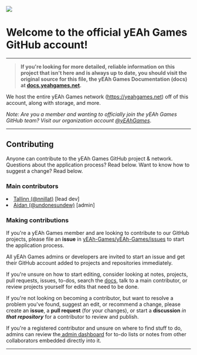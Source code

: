 <img src="https://i.imgur.com/oPWJO1Q.png">

# Welcome to the official yEAh Games GitHub account!

****
 <font color="white"><b>
 > If you're looking for more detailed, reliable information on this project that isn't here and is always up to date, you should visit the original source for this file, the yEAh Games Documentation (docs) at [docs.yeahgames.net](https://docs.yeahgames.net).</b>
</font>



We host the entire yEAh Games network (https://yeahgames.net) off of this account, along with storage, and more.

*Note: Are you a member and wanting to officially join the yEAh Games GitHub team? Visit our organization account <a href="//github.com/yeahgames">@yEAhGames</a>*.

***

<h2>Contributing</h2>

Anyone can contribute to the yEAh Games GitHub project & network. Questions about the application process? Read below. Want to know how to suggest a change? Read below.

<h3>Main contributors</h3>

<ul></ul>
<li><a href="https://github.com/nnillat"> Tallinn  (@nnillat)</a> [lead dev]
<br>
<li><a href="https://github.com/undonesundew"> Aidan  (@undonesundew)</a> [admin]
</ul>

<h3>Making contributions</h3>

If you're a yEAh Games member and are looking to contribute to our GitHub projects, please file an **issue** in [yEAh-Games/yEAh-Games/issues](https://github.com/yEAh-Games/yEAh-Games/issues) to start the application process. 

All yEAh Games admins or developers are invited to start an issue and get their GitHub account added to projects and repositories immediately.

If you're unsure on how to start editing, consider looking at notes, projects, pull requests, issues, to-dos, search the [docs](https://docs.yeahgames.net), talk to a main contributor, or review projects yourself for edits that need to be done.

If you're not looking on becoming a contributor, but want to resolve a problem you've found, suggest an edit, or recommend a change, please create an **issue**, a **pull request** (for your changes), or start a **discussion** _in **that repository**_ for a contributor to review and publish.

If you're a registered contributor and unsure on where to find stuff to do, admins can review the[ admin dashboard](https://admin.yeahgames.net/forms/login/auth.html) for to-do lists or notes from other collaborators embedded directly into it.

****
